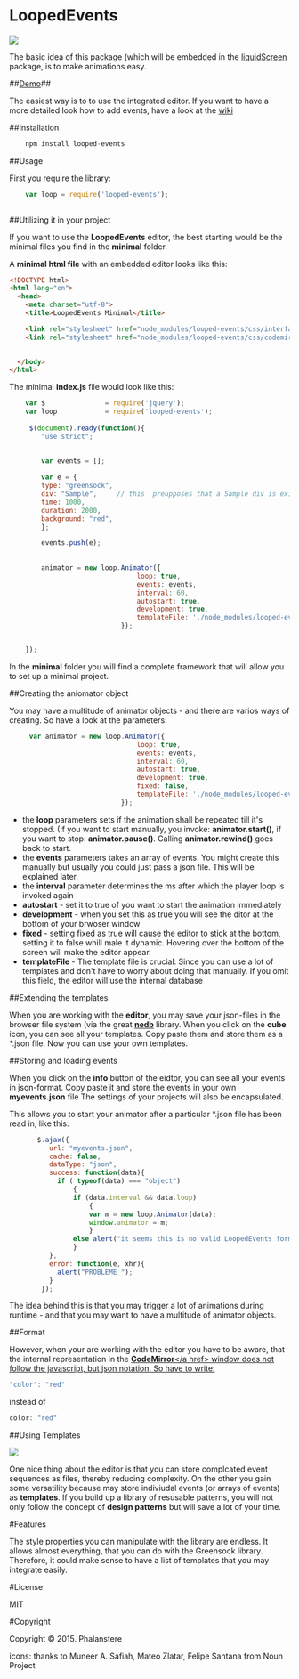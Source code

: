# LoopedEvents


<img src="http://burckhardt.ludicmedia.de/LoopedEvents/LoopedEvents.png">

The basic idea of this package (which will be embedded in the <a href = "https://github.com/Planeshifter/liquid-screen">liquidScreen</a> package, is to make animations easy.

##<a href="http://burckhardt.ludicmedia.de/LoopedEvents">Demo</a>##

The easiest way is to to use the integrated editor.
If you want to have a more detailed look how to add events, have a look at the <a href = "https://github.com/Phalanstere/loopedEvents/wiki/0.-Looped-Events">wiki</a>


##Installation

```javascript
	npm install looped-events
```


##Usage

First you require the library:

```javascript
	var loop = require('looped-events');
	
``` 
 
##Utilizing it in your project

If you want to use the **LoopedEvents** editor, the best starting would be the minimal files you find in the **minimal** folder. 
 
 A **minimal html file** with an embedded editor looks like this:
 
 

```html
<!DOCTYPE html>
<html lang="en">
  <head>
    <meta charset="utf-8">
    <title>LoopedEvents Minimal</title>

	<link rel="stylesheet" href="node_modules/looped-events/css/interface.css">
	<link rel="stylesheet" href="node_modules/looped-events/css/codemirror.css">

 
  </body>
</html>
```   
  
The minimal **index.js** file would look like this:

```javascript
	var $               = require('jquery');
	var loop            = require('looped-events');
	
	 $(document).ready(function(){
        "use strict";

      
        var events = [];
        
        var e = {
        type: "greensock",  
        div: "Sample",     // this  preupposes that a Sample div is existent  
        time: 1000,
        duration: 2000,
        background: "red",
        }; 

        events.push(e);
        
        
        animator = new loop.Animator({
                                loop: true,
                                events: events,
                                interval: 60, 
                                autostart: true,
                                development: true,
                                templateFile: './node_modules/looped-events/templates/text_effects.tmp.json'
                            });


	});

  ```    
  
 In the **minimal** folder you will find a complete framework that will allow you to set up a minimal project. 
 

##Creating the aniomator object

You may have a multitude of animator objects - and there are varios ways of creating.
So have a look at the parameters:
 
```javascript
     var animator = new loop.Animator({
                                loop: true,
                                events: events,
                                interval: 60, 
                                autostart: true,
                                development: true,
                                fixed: false,
                                templateFile: './node_modules/looped-events/templates/collected.tmp.json'
                            });
```  

- the **loop** parameters sets if the animation shall be repeated till it's stopped. (If you want to start manually, you invoke: **animator.start()**, if you want to stop: 
  **animator.pause()**. Calling **animator.rewind()** goes back to start. 
- the **events** parameters takes an array of events. You might create this manually but usually you could just pass a json file. This will be explained later.
- the **interval** parameter determines the ms after which the player loop is invoked again
- **autostart** - set it to true of you want to start the animation immediately
- **development** - when you set this as true you will see the ditor at the bottom of your brwoser window
- **fixed** - setting fixed as true will cause the editor to stick at the bottom, setting it to false whill male it dynamic. Hovering over the bottom of the screen will make the editor appear.      
- **templateFile** - The template file is crucial: Since you can use a lot of templates and don't have to worry about doing that manually. If you omit this field, the editor will use the internal database 

 
##Extending the templates

 
When you are working with the **editor**, you may save your json-files in the browser file system (via the great <a href = "https://github.com/louischatriot/nedb">**nedb**</a> library.
When you click on the **cube** icon, you can see all your templates. Copy paste them and store them as a *.json file.
Now you can use your own templates.

##Storing and loading events

When you click on the **info** button of the eidtor, you can see all your events in json-format. Copy paste it and store the events in your own **myevents.json** file 
The settings of your projects will also be encapsulated.

This allows you to start your animator after a particular \*.json file has been read in, like this:

```javascript
       $.ajax({
          url: "myevents.json",
          cache: false,
          dataType: "json",
          success: function(data){
            if ( typeof(data) === "object")
                {
                if (data.interval && data.loop)
                    {
                    var m = new loop.Animator(data);
                    window.animator = m;
                    }
                else alert("it seems this is no valid LoopedEvents format");
                }
          },
          error: function(e, xhr){
            alert("PROBLEME ");
          }
        });

  ```  
  
The idea behind this is that you may trigger a lot of animations during runtime - and that you may want to have a multitude of animator objects.
   

##Format

However, when your are working with the editor you have to be aware, that the internal representation in the <a href = "https://codemirror.net/">**CodeMirror**</a href> window 
does not follow the javascript, but json notation. So have to write:

```javascript
"color": "red"
  ```     
instead of  
 
```javascript
color: "red"
  ```    

##Using Templates

<img src="http://burckhardt.ludicmedia.de/LoopedEvents/Templates.png">

One nice thing about the editor is that you can store complcated event sequences as files, thereby reducing complexity.
On the other you gain some versatility because may store indiviudal events (or arrays of events) as **templates**.
If you build up a library of resusable patterns, you will not only follow the concept of **design patterns** but will save a lot of your time.  


#Features

The style properties you can manipulate with the library are endless. It allows almost everything, that you can do with the Greensock library.
Therefore, it could make sense to have a list of templates that you may integrate easily. 

   
   
#License

MIT 


#Copyright

Copyright © 2015. Phalanstere


icons: thanks to Muneer A. Safiah, Mateo Zlatar, Felipe Santana from Noun Project
